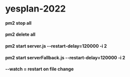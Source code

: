 # yesplan-2022

#### pm2 stop all
#### pm2 delete all 
#### pm2 start server.js --restart-delay=120000 -i 2
#### pm2 start serverFallback.js --restart-delay=120000 -i 2

#### --watch = restart on file change
